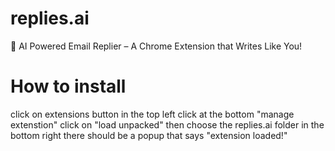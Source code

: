 # replies.ai

🚀 AI Powered Email Replier – A Chrome Extension that Writes Like You!

# How to install

click on extensions button in the top left
click at the bottom "manage extenstion"
click on "load unpacked"
then choose the replies.ai folder
in the bottom right there should be a popup that says "extension loaded!"
